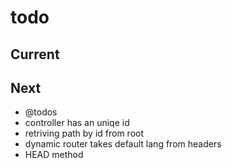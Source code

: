 # todo

## Current

## Next

- @todos
- controller has an uniqe id
- retriving path by id from root
- dynamic router takes default lang from headers  
- HEAD method

